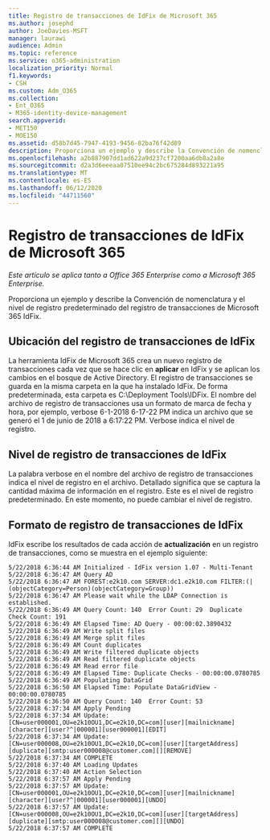 ```yaml
---
title: Registro de transacciones de IdFix de Microsoft 365
ms.author: josephd
author: JoeDavies-MSFT
manager: laurawi
audience: Admin
ms.topic: reference
ms.service: o365-administration
localization_priority: Normal
f1.keywords:
- CSH
ms.custom: Adm_O365
ms.collection:
- Ent_O365
- M365-identity-device-management
search.appverid:
- MET150
- MOE150
ms.assetid: d58b7d45-7947-4193-9456-82ba76f42d89
description: Proporciona un ejemplo y describe la Convención de nomenclatura y el nivel de registro predeterminado del registro de transacciones de Microsoft 365 IdFix.
ms.openlocfilehash: a2b887907dd1ad622a9d237cf7200aa6db8a2a8e
ms.sourcegitcommit: d2a3d6eeeaa07510ee94c2bc675284d893221a95
ms.translationtype: MT
ms.contentlocale: es-ES
ms.lasthandoff: 06/12/2020
ms.locfileid: "44711560"
---
```

# <a name="microsoft-365-idfix-transaction-log"></a>Registro de transacciones de IdFix de Microsoft 365

*Este artículo se aplica tanto a Office 365 Enterprise como a Microsoft 365 Enterprise.*

Proporciona un ejemplo y describe la Convención de nomenclatura y el nivel de registro predeterminado del registro de transacciones de Microsoft 365 IdFix.
  
## <a name="idfix-transaction-log-location"></a>Ubicación del registro de transacciones de IdFix

La herramienta IdFix de Microsoft 365 crea un nuevo registro de transacciones cada vez que se hace clic en **aplicar** en IdFix y se aplican los cambios en el bosque de Active Directory. El registro de transacciones se guarda en la misma carpeta en la que ha instalado IdFix. De forma predeterminada, esta carpeta es C:\Deployment Tools\IDFix. El nombre del archivo de registro de transacciones usa un formato de marca de fecha y hora, por ejemplo, verbose 6-1-2018 6-17-22 PM indica un archivo que se generó el 1 de junio de 2018 a 6:17:22 PM. Verbose indica el nivel de registro. 
  
## <a name="idfix-transaction-log-logging-level"></a>Nivel de registro de transacciones de IdFix

La palabra verbose en el nombre del archivo de registro de transacciones indica el nivel de registro en el archivo. Detallado significa que se captura la cantidad máxima de información en el registro. Este es el nivel de registro predeterminado. En este momento, no puede cambiar el nivel de registro.
  
## <a name="idfix-transaction-log-format"></a>Formato de registro de transacciones de IdFix

IdFix escribe los resultados de cada acción de **actualización** en un registro de transacciones, como se muestra en el ejemplo siguiente:
  
```
5/22/2018 6:36:44 AM Initialized - IdFix version 1.07 - Multi-Tenant
5/22/2018 6:36:47 AM Query AD
5/22/2018 6:36:47 AM FOREST:e2k10.com SERVER:dc1.e2k10.com FILTER:(|(objectCategory=Person)(objectCategory=Group))
5/22/2018 6:36:47 AM Please wait while the LDAP Connection is established.
5/22/2018 6:36:49 AM Query Count: 140  Error Count: 29  Duplicate Check Count: 191
5/22/2018 6:36:49 AM Elapsed Time: AD Query - 00:00:02.3890432
5/22/2018 6:36:49 AM Write split files
5/22/2018 6:36:49 AM Merge split files
5/22/2018 6:36:49 AM Count duplicates
5/22/2018 6:36:49 AM Write filtered duplicate objects
5/22/2018 6:36:49 AM Read filtered duplicate objects
5/22/2018 6:36:49 AM Read error file
5/22/2018 6:36:49 AM Elapsed Time: Duplicate Checks - 00:00:00.0780785
5/22/2018 6:36:49 AM Populating DataGrid
5/22/2018 6:36:50 AM Elapsed Time: Populate DataGridView - 00:00:00.0780785
5/22/2018 6:36:50 AM Query Count: 140  Error Count: 53
5/22/2018 6:37:34 AM Apply Pending
5/22/2018 6:37:34 AM Update: [CN=user000001,OU=e2k10OU1,DC=e2k10,DC=com][user][mailnickname][character][user?^|000001][user000001][EDIT]
5/22/2018 6:37:34 AM Update: [CN=user000008,OU=e2k10OU1,DC=e2k10,DC=com][user][targetAddress][duplicate][smtp:user000008@customer.com][][REMOVE]
5/22/2018 6:37:34 AM COMPLETE
5/22/2018 6:37:40 AM Loading Updates
5/22/2018 6:37:40 AM Action Selection
5/22/2018 6:37:57 AM Apply Pending
5/22/2018 6:37:57 AM Update: [CN=user000001,OU=e2k10OU1,DC=e2k10,DC=com][user][mailnickname][character][user?^|000001][user000001][UNDO]
5/22/2018 6:37:57 AM Update: [CN=user000008,OU=e2k10OU1,DC=e2k10,DC=com][user][targetAddress][duplicate][smtp:user000008@customer.com][][UNDO]
5/22/2018 6:37:57 AM COMPLETE
```